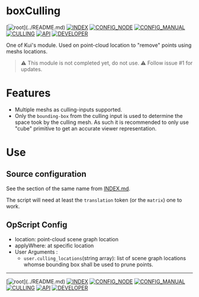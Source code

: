 # boxCulling

[![root](https://img.shields.io/badge/back_to_root-536362?)](../README.md)
[![INDEX](https://img.shields.io/badge/index-4f4f4f?labelColor=blue)](INDEX.md)
[![CONFIG_NODE](https://img.shields.io/badge/config--node-4f4f4f)](CONFIG_NODE.md)
[![CONFIG_MANUAL](https://img.shields.io/badge/config--manual-4f4f4f)](CONFIG_MANUAL.md)
[![CULLING](https://img.shields.io/badge/culling-fcb434)](CULLING.md)
[![API](https://img.shields.io/badge/api-4f4f4f)](API.md)
[![DEVELOPER](https://img.shields.io/badge/developer-4f4f4f)](DEVELOPER.md)


One of Kui's module.
Used on point-cloud location to "remove" points using meshs locations.

> ⚠ This module is not completed yet, do not use. ⚠
> Follow issue #1 for updates.

# Features

- Multiple meshs as culling-inputs supported.
- Only the `bounding-box` from the culling input is used to determine the space
took by the culling mesh. As such it is recommended to only use "cube" primitive
to get an accurate viewer representation.


# Use

## Source configuration

See the section of the same name from [INDEX.md](INDEX.md#2-source-configuration).

The script will need at least the `translation` token (or the `matrix`) one to
work.

## OpScript Config

- location: point-cloud scene graph location
- applyWhere: at specific location
- User Arguments :
  - `user.culling_locations`(string array): list of scene graph locations whomse
  bounding box shall be used to prune points.

---
[![root](https://img.shields.io/badge/back_to_root-536362?)](../README.md)
[![INDEX](https://img.shields.io/badge/index-4f4f4f?labelColor=blue)](INDEX.md)
[![CONFIG_NODE](https://img.shields.io/badge/config--node-4f4f4f)](CONFIG_NODE.md)
[![CONFIG_MANUAL](https://img.shields.io/badge/config--manual-4f4f4f)](CONFIG_MANUAL.md)
[![CULLING](https://img.shields.io/badge/culling-fcb434)](CULLING.md)
[![API](https://img.shields.io/badge/api-4f4f4f)](API.md)
[![DEVELOPER](https://img.shields.io/badge/developer-4f4f4f)](DEVELOPER.md)

